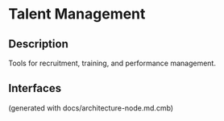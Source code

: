# Talent Management
## Description
Tools for recruitment, training, and performance management.


## Interfaces


(generated with docs/architecture-node.md.cmb)
